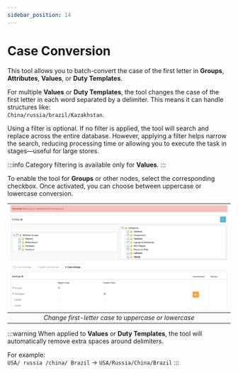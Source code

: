 ```yaml
---
sidebar_position: 14
---
```


# Case Conversion

This tool allows you to batch-convert the case of the first letter in **Groups**, **Attributes**, **Values**, or **Duty Templates**.

For multiple **Values** or **Duty Templates**, the tool changes the case of the first letter in each word separated by a delimiter. This means it can handle structures like:  
`China/russia/brazil/Kazakhstan`.

Using a filter is optional. If no filter is applied, the tool will search and replace across the entire database. However, applying a filter helps narrow the search, reducing processing time or allowing you to execute the task in stages—useful for large stores.

:::info
Category filtering is available only for **Values**.
:::

To enable the tool for **Groups** or other nodes, select the corresponding checkbox. Once activated, you can choose between uppercase or lowercase conversion.

| ![Case](/img/tutorial/case_change.png) |
|:--:|
| *Change first-letter case to uppercase or lowercase* |

:::warning
When applied to **Values** or **Duty Templates**, the tool will automatically remove extra spaces around delimiters.

For example:  
`USA/ russia /china/ Brazil` → `USA/Russia/China/Brazil`
:::
